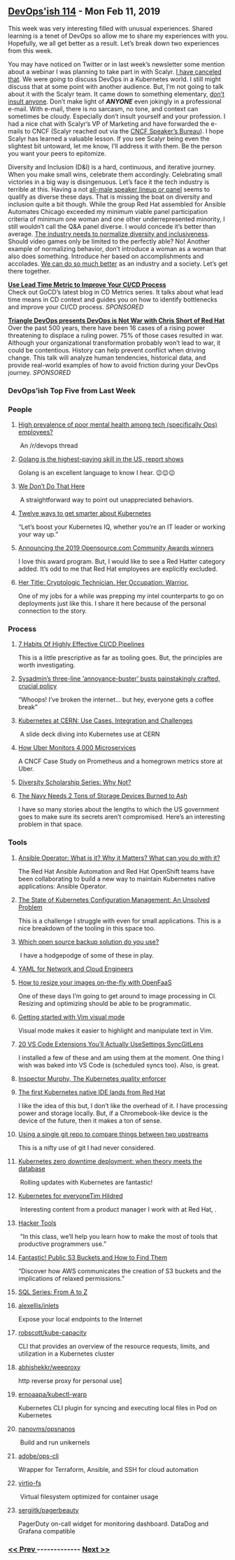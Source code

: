 ## [DevOps'ish 114](https://devopsish.com/114) - Mon Feb 11, 2019

This week was very interesting filled with unusual experiences. Shared learning is a tenet of DevOps so allow me to share my experiences with you. Hopefully, we all get better as a result. Let’s break down two experiences from this week.

You may have noticed on Twitter or in last week’s newsletter some mention about a webinar I was planning to take part in with Scalyr. <a href="https://gitlab.com/chrisshort/devopsish.com/commit/d58b6885e343992a2728c81f8a0c5ad543450c9e#6b7f082a8a7a9dfd2fcb6e0d928bff74b342f7f1_24_24">I have canceled that</a>. We were going to discuss DevOps in a Kubernetes world. I still might discuss that at some point with another audience. But, I’m not going to talk about it with the Scalyr team. It came down to something elementary, <a href="https://twitter.com/ChrisShort/status/1092775980882644993">don’t insult anyone</a>. Don’t make light of <strong><em>ANYONE</em></strong> even jokingly in a professional e-mail. With e-mail, there is no sarcasm, no tone, and context can sometimes be cloudy. Especially don’t insult yourself and your profession. I had a nice chat with Scalyr’s VP of Marketing and have forwarded the e-mails to CNCF (Scalyr reached out via the <a href="https://www.cncf.io/speakers/">CNCF Speaker’s Bureau</a>). I hope Scalyr has learned a valuable lesson. If you see Scalyr being even the slightest bit untoward, let me know, I’ll address it with them. Be the person you want your peers to epitomize.

Diversity and Inclusion (D&amp;I) is a hard, continuous, and iterative journey. When you make small wins, celebrate them accordingly. Celebrating small victories in a big way is disingenuous. Let’s face it the tech industry is terrible at this. Having a not <a href="http://allmalepanels.tumblr.com/">all-male speaker lineup or panel</a> seems to qualify as diverse these days. That is missing the boat on diversity and inclusion quite a bit though. While the group Red Hat assembled for Ansible Automates Chicago exceeded my minimum viable panel participation criteria of minimum one woman and one other underrepresented minority, I still wouldn’t call the Q&amp;A panel diverse. I would concede it’s better than average. <a href="https://twitter.com/microsoft/status/1092246632320532480">The industry needs to normalize diversity and inclusiveness</a>. Should video games only be limited to the perfectly able? No! Another example of normalizing behavior, don’t introduce a woman as a woman that also does something. Introduce her based on accomplishments and accolades. <a href="https://www.linkedin.com/feed/update/urn:li:activity:6499969633217495041">We can do so much better</a> as an industry and a society. Let’s get there together.

<a href="https://www.gocd.org/2019/01/14/cd-metrics-deployment-lead-time/"><strong>Use Lead Time Metric to Improve Your CI/CD Process</strong></a><br/>Check out GoCD’s latest blog in CD Metrics series. It talks about what lead time means in CD context and guides you on how to identify bottlenecks and improve your CI/CD process. <em>SPONSORED</em>

<a href="https://www.meetup.com/triangle-devops/events/257189603/"><strong>Triangle DevOps presents DevOps is Not War with Chris Short of Red Hat</strong></a><br/>Over the past 500 years, there have been 16 cases of a rising power threatening to displace a ruling power. 75% of those cases resulted in war. Although your organizational transformation probably won’t lead to war, it could be contentious. History can help prevent conflict when driving change. This talk will analyze human tendencies, historical data, and provide real-world examples of how to avoid friction during your DevOps journey. <em>SPONSORED</em>

### DevOps’ish Top Five from Last Week

### People

1. [High prevalence of poor mental health among tech (specifically Ops) employees?](https://www.reddit.com/r/devops/comments/aoi38i/high_prevalence_of_poor_mental_health_among_tech/)

     An /r/devops thread
1. [Golang is the highest-paying skill in the US, report shows](https://jaxenter.com/golang-highest-paying-skill-dice-report-155332.html)

     Golang is an excellent language to know I hear. 😉😉😉
1. [We Don’t Do That Here](http://www.thagomizer.com/blog/2017/09/29/we-don-t-do-that-here.html)

     A straightforward way to point out unappreciated behaviors.
1. [Twelve ways to get smarter about Kubernetes](https://enterprisersproject.com/article/2019/2/kubernetes-12-ways-get-smarter)

     “Let’s boost your Kubernetes IQ, whether you’re an IT leader or working your way up.”
1. [Announcing the 2019 Opensource.com Community Awards winners](https://opensource.com/article/19/2/community-awards-2019)

     I love this award program. But, I would like to see a Red Hatter category added. It’s odd to me that Red Hat employees are explicitly excluded.
1. [Her Title: Cryptologic Technician. Her Occupation: Warrior.](https://www.nytimes.com/2019/02/08/us/shannon-kent-military-spy.html)

     One of my jobs for a while was prepping my intel counterparts to go on deployments just like this. I share it here because of the personal connection to the story.
### Process

1. [7 Habits Of Highly Effective CI/CD Pipelines](https://medium.com/uptime-99/7-habits-of-highly-effective-ci-cd-pipelines-45006e2cb550)

     This is a little prescriptive as far as tooling goes. But, the principles are worth investigating.
1. [Sysadmin’s three-line ‘annoyance-buster’ busts painstakingly crafted, crucial policy](https://www.theregister.co.uk/2019/02/04/who-me/)

     “Whoops! I’ve broken the internet… but hey, everyone gets a coffee break”
1. [Kubernetes at CERN: Use Cases, Integration and Challenges](https://speakerdeck.com/rochaporto/kubernetes-at-cern-use-cases-integration-and-challenges)

     A slide deck diving into Kubernetes use at CERN
1. [How Uber Monitors 4,000 Microservices](https://www.cncf.io/blog/2019/02/05/how-uber-monitors-4000-microservices/)

     A CNCF Case Study on Prometheus and a homegrown metrics store at Uber.
1. [Diversity Scholarship Series: Why Not?](https://www.cncf.io/blog/2019/02/07/diversity-scholarship-series-why-not/)

    
1. [The Navy Needs 2 Tons of Storage Devices Burned to Ash](https://www.nextgov.com/cybersecurity/2019/02/navy-needs-2-tons-storage-devices-burned-ash/154629/)

     I have so many stories about the lengths to which the US government goes to make sure its secrets aren’t compromised. Here’s an interesting problem in that space.
### Tools

1. [Ansible Operator: What is it? Why it Matters? What can you do with it?](https://www.ansible.com/blog/ansible-operator)

     The Red Hat Ansible Automation and Red Hat OpenShift teams have been collaborating to build a new way to maintain Kubernetes native applications: Ansible Operator.
1. [The State of Kubernetes Configuration Management: An Unsolved Problem](https://blog.argoproj.io/the-state-of-kubernetes-configuration-management-d8b06c1205)

     This is a challenge I struggle with even for small applications. This is a nice breakdown of the tooling in this space too.
1. [Which open source backup solution do you use?](https://opensource.com/article/19/2/linux-backup-solutions)

     I have a hodgepodge of some of these in play.
1. [YAML for Network and Cloud Engineers](https://yamlfornetworkengineers.com/)

    
1. [How to resize your images on-the-fly with OpenFaaS](https://www.openfaas.com/blog/resize-images-on-the-fly/)

     One of these days I’m going to get around to image processing in CI. Resizing and optimizing should be able to be programmatic.
1. [Getting started with Vim visual mode](https://opensource.com/article/19/2/getting-started-vim-visual-mode)

     Visual mode makes it easier to highlight and manipulate text in Vim.
1. [20 VS Code Extensions You’ll Actually UseSettings SyncGitLens](https://dev.to/vip3rousmango/vs-code-extensions-youll-actually-use-46gp)

     I installed a few of these and am using them at the moment. One thing I wish was baked into VS Code is  (scheduled syncs too). Also,  is great.
1. [Inspector Murphy, The Kubernetes quality enforcer](https://medium.com/@MysticSdet/inspector-murphy-the-kubernetes-quality-enforcer-d930fc7bbaa2)

    
1. [The first Kubernetes native IDE lands from Red Hat](https://appdevelopermagazine.com/the-first-kubernetes-native-ide-lands-from-red-hat/)

     I like the idea of this but, I don’t like the overhead of it. I have processing power and storage locally. But, if a Chromebook-like device is the device of the future, then it makes a ton of sense.
1. [Using a single git repo to compare things between two upstreams](https://utcc.utoronto.ca/~cks/space/blog/programming/GitCompareAcrossUpstreams)

     This is a nifty use of git I had never considered.
1. [Kubernetes zero downtime deployment: when theory meets the database](https://www.exoscale.com/syslog/kubernetes-zero-downtime-deployment/)

     Rolling updates with Kubernetes are fantastic!
1. [Kubernetes for everyoneTim Hildred](https://timhildred.com/kubernetes-for-everyone-amateur-tech-diviner-issue-12/)

     Interesting content from a product manager I work with at Red Hat, .
1. [Hacker Tools](https://hacker-tools.github.io/)

     ”In this class, we’ll help you learn how to make the most of tools that productive programmers use.”
1. [Fantastic! Public S3 Buckets and How to Find Them](https://auth0.com/blog/fantastic-public-s3-buckets-and-how-to-find-them/)

     “Discover how AWS communicates the creation of S3 buckets and the implications of relaxed permissions.”
1. [SQL Series: From A to Z](https://dev.to/helenanders26/sql-series-from-a-to-z-2pk9)

    
1. [alexellis/inlets](https://github.com/alexellis/inlets)

     Expose your local endpoints to the Internet
1. [robscott/kube-capacity](https://github.com/robscott/kube-capacity)

     CLI that provides an overview of the resource requests, limits, and utilization in a Kubernetes cluster
1. [abhishekkr/weeproxy](https://github.com/abhishekkr/weeproxy)

     http reverse proxy for personal use]
1. [ernoaapa/kubectl-warp](https://github.com/ernoaapa/kubectl-warp)

     Kubernetes CLI plugin for syncing and executing local files in Pod on Kubernetes
1. [nanovms/opsnanos](https://github.com/nanovms/ops)

     Build and run  unikernels
1. [adobe/ops-cli](https://github.com/adobe/ops-cli)

     Wrapper for Terraform, Ansible, and SSH for cloud automation
1. [virtio-fs](https://gitlab.com/virtio-fs)

     Virtual filesystem optimized for container usage
1. [sergiitk/pagerbeauty](https://github.com/sergiitk/pagerbeauty)

     PagerDuty on-call widget for monitoring dashboard. DataDog and Grafana compatible

### [ << Prev ](sreweekly-113.md) ------------- [ Next >> ](sreweekly-115.md)